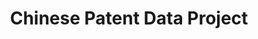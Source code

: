 ---
api_or_bulk_downloads: Bulk
authors: Wenlong He, Zi-lin He, Tony W. Tong, Yuchen Zhang
contributors: Wenlong He, Zi-lin He, Tony W. Tong, Yuchen Zhang
cost: None
description: In this project, patents from China's State Intellectual Property Office
  (SIPO) are matched to various types of companies. Matching SIPO patents to firms
  in the Annual Survey of Industrial Enterprises (ASIE) of China's National Bureau
  of Statistics.
doi: https://doi.org/10.7910/DVN/CF1IXO
last_edit: Thu, 27 Jul 2023 09:16:14 GMT
location: https://sites.google.com/site/sipopdb/cpdp-home
maintained_by: Zi-lin He, Z.L.He@uvt.nl; Tony W. Tong, tony.tong@colorado.edu; Yuchen
  Zhang, yzhang54@tulane.edu
open_access: 'TRUE'
record_creation_timestamp: 11/14/2020 17:20:46
record_superceded_by: sipo_matching
related_publications: https://www.nature.com/articles/sdata201842
shortname: chinese_patent_data
tags:
- disambiguation
- China
- corporate structure
title: Chinese Patent Data Project
uuid: 2a0949bb-2f36-45a7-b4cf-109456cec21d
versioning: 'TRUE'
---